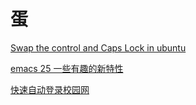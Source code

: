 # 蛋

[Swap the control and Caps Lock in ubuntu](https://github.com/sealday/Egg/issues/3)

[emacs 25 一些有趣的新特性](https://github.com/sealday/Egg/issues/2)

[快速自动登录校园网](https://github.com/sealday/Egg/issues/1)
